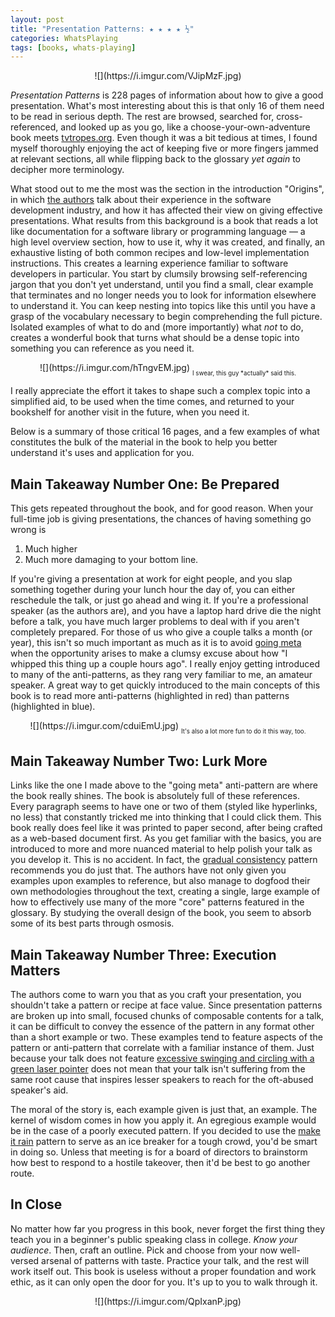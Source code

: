 ```yaml
---
layout: post
title: "Presentation Patterns: ★ ★ ★ ★ ½"
categories: WhatsPlaying
tags: [books, whats-playing]
---
```


<center>
![](https://i.imgur.com/VJipMzF.jpg)
</center>

*Presentation Patterns* is 228 pages of information about how to give a good presentation. What's most interesting about this is that only 16 of them need to be read in serious depth. The rest are browsed, searched for, cross-referenced, and looked up as you go, like a choose-your-own-adventure book meets [tvtropes.org](https://tvtropes.org). Even though it was a bit tedious at times, I found myself thoroughly enjoying the act of keeping five or more fingers jammed at relevant sections, all while flipping back to the glossary *yet again* to decipher more terminology.

What stood out to me the most was the section in the introduction "Origins", in which [the authors](https://presentationpatterns.com/authors/) talk about their experience in the software development industry, and how it has affected their view on giving effective presentations. What results from this background is a book that reads a lot like documentation for a software library or programming language — a high level overview section, how to use it, why it was created, and finally, an exhaustive listing of both common recipes and low-level implementation instructions. This creates a learning experience familiar to software developers in particular. You start by clumsily browsing self-referencing jargon that you don't yet understand, until you find a small, clear example that terminates and no longer needs you to look for information elsewhere to understand it. You can keep nesting into topics like this until you have a grasp of the vocabulary necessary to begin comprehending the full picture. Isolated examples of what to do and (more importantly) what *not* to do, creates a wonderful book that turns what should be a dense topic into something you can reference as you need it.

<center>
![](https://i.imgur.com/hTngvEM.jpg)
<sub><sub>I swear, this guy *actually* said this.</sub></sub>
</center>

I really appreciate the effort it takes to shape such a complex topic into a simplified aid, to be used when the time comes, and returned to your bookshelf for another visit in the future, when you need it.

Below is a summary of those critical 16 pages, and a few examples of what constitutes the bulk of the material in the book to help you better understand it's uses and application for you.

## Main Takeaway Number One: Be Prepared

This gets repeated throughout the book, and for good reason. When your full-time job is giving presentations, the chances of having something go wrong is

1. Much higher
2. Much more damaging to your bottom line.

If you're giving a presentation at work for eight people, and you slap something together during your lunch hour the day of, you can either reschedule the talk, or just go ahead and wing it. If you're a professional speaker (as the authors are), and you have a laptop hard drive die the night before a talk, you have much larger problems to deal with if you aren't completely prepared. For those of us who give a couple talks a month (or year), this isn't so much important as much as it is to avoid [going meta](https://presentationpatterns.com/glossary/#goingmeta) when the opportunity arises to make a clumsy excuse about how "I whipped this thing up a couple hours ago". I really enjoy getting introduced to many of the anti-patterns, as they rang very familiar to me, an amateur speaker. A great way to get quickly introduced to the main concepts of this book is to read more anti-patterns (highlighted in red) than patterns (highlighted in blue).

<center>
![](https://i.imgur.com/cduiEmU.jpg)
<sub><sub>It's also a lot more fun to do it this way, too.</sub></sub>
</center>

## Main Takeaway Number Two: Lurk More

Links like the one I made above to the "going meta" anti-pattern are where the book really shines. The book is absolutely full of these references. Every paragraph seems to have one or two of them (styled like hyperlinks, no less) that constantly tricked me into thinking that I could click them. This book really does feel like it was printed to paper second, after being crafted as a web-based document first. As you get familiar with the basics, you are introduced to more and more nuanced material to help polish your talk as you develop it. This is no accident. In fact, the [gradual consistency](https://presentationpatterns.com/glossary/#gradualconsistency) pattern recommends you do just that. The authors have not only given you examples upon examples to reference, but also manage to dogfood their own methodologies throughout the text, creating a single, large example of how to effectively use many of the more "core" patterns featured in the glossary. By studying the overall design of the book, you seem to absorb some of its best parts through osmosis.

## Main Takeaway Number Three: Execution Matters

The authors come to warn you that as you craft your presentation, you shouldn't take a pattern or recipe at face value. Since presentation patterns are broken up into small, focused chunks of composable contents for a talk, it can be difficult to convey the essence of the pattern in any format other than a short example or two. These examples tend to feature aspects of the pattern or anti-pattern that correlate with a familiar instance of them. Just because your talk does not feature [excessive swinging and circling with a green laser pointer](https://presentationpatterns.com/glossary/#laserweapons) does not mean that your talk isn't suffering from the same root cause that inspires lesser speakers to reach for the oft-abused speaker's aid.

The moral of the story is, each example given is just that, an example. The kernel of wisdom comes in how you apply it. An egregious example would be in the case of a poorly executed pattern. If you decided to use the [make it rain](https://presentationpatterns.com/glossary/#makeitrain) pattern to serve as an ice breaker for a tough crowd, you'd be smart in doing so. Unless that meeting is for a board of directors to brainstorm how best to respond to a hostile takeover, then it'd be best to go another route.

## In Close

No matter how far you progress in this book, never forget the first thing they teach you in a beginner's public speaking class in college. *Know your audience*. Then, craft an outline. Pick and choose from your now well-versed arsenal of patterns with taste. Practice your talk, and the rest will work itself out. This book is useless without a proper foundation and work ethic, as it can only open the door for you. It's up to you to walk through it.

<center>
![](https://i.imgur.com/QpIxanP.jpg)
</center>
